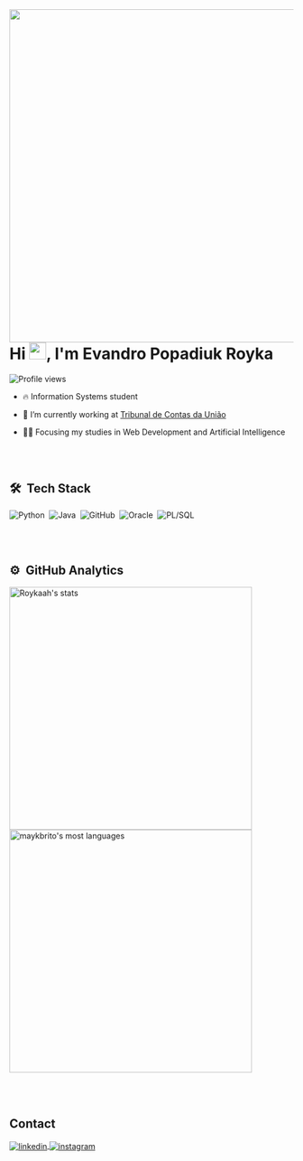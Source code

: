 <img align="right" height="590em" src="https://raw.githubusercontent.com/gist/Roykaah/61a1b529ad7cd2cda9d58fd7153f8eff/raw/c5059cec1959699f19d4de0172690dce20455b75/githubcard.svg"/>
<h1 align="left">Hi <img src="https://raw.githubusercontent.com/kaueMarques/kaueMarques/master/hi.gif" height="30px">, I'm Evandro Popadiuk Royka</h1>
<p align="left"> <img src="https://komarev.com/ghpvc/?username=Roykaah&color=yellow" alt="Profile views" /> </p>

- 🔥 Information Systems student

- 🔭 I’m currently working at <a href="https://portal.tcu.gov.br/inicio/index.htm">Tribunal de Contas da União</a>

- 👨‍💻 Focusing my studies in Web Development and Artificial Intelligence





<br><br>

## 🛠 &nbsp;Tech Stack

![Python](https://img.shields.io/badge/Python-FFD43B?style=for-the-badge&logo=python&logoColor=blue)&nbsp;
![Java](https://img.shields.io/badge/Java-ED8B00?style=for-the-badge&logo=java&logoColor=white)&nbsp;
![GitHub](https://img.shields.io/badge/GitHub-100000?style=for-the-badge&logo=github&logoColor=white)&nbsp;
![Oracle](https://img.shields.io/badge/Oracle-F80000?style=for-the-badge&logo=Oracle&logoColor=white)&nbsp;
![PL/SQL](https://img.shields.io/badge/PLSQL-F80000?style=for-the-badge&logo=oracle&logoColor=black)&nbsp;


<br><br>

## ⚙️ &nbsp;GitHub Analytics
<p align="left">
<img width="430em" src="https://github-readme-stats.vercel.app/api?username=Roykaah&show_icons=true&theme=vision-friendly-dark" alt="Roykaah's stats"/>
<img width="430em" src="https://github-readme-stats.vercel.app/api/top-langs/?username=Roykaah&layout=compact&theme=vision-friendly-dark" alt="maykbrito's most languages"/>
</p>

<br><br>

## Contact

<a href="https://www.linkedin.com/in/evandro-royka-3b6b89217/" target="_blank">
  <img align="center" src="https://img.shields.io/badge/-Roykaah-05122A?style=flat&logo=linkedin" alt="linkedin"/>
</a>
<a href="https://www.instagram.com/_roykao/" target="_blank">
 <img align="center" src="https://img.shields.io/badge/-Roykaah-05122A?style=flat&logo=instagram" alt="instagram"/>
</a>
</p>
